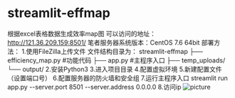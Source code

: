 # streamlit-effmap
根据excel表格数据生成效率map图
可以访问的地址：http://121.36.209.159:8501/
笔者服务器系统版本：CentOS 7.6 64bit
部署方法：
1.使用FileZilla上传文件
文件结构目录为：
  streamlit-effmap
    ├── efficiency_map.py  #功能代码
    ├── app.py  #主程序入口
    ├── temp_uploads/
    └── output/
2.安装Python3
3.进入项目目录
4.配置虚拟环境
5.新建配置文件（设置端口号）
6.配置服务器的防火墙和安全组
7.运行主程序入口
  streamlit run app.py --server.port 8501 --server.address 0.0.0.0
8.访问ip
![picture](https://github.com/user-attachments/assets/08e72df0-97bb-4dd7-bf71-a03f9598ab00)
